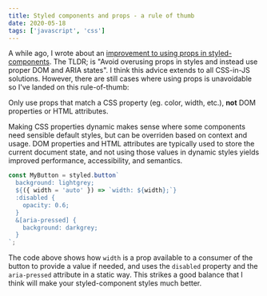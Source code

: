 ```yaml
---
title: Styled components and props - a rule of thumb
date: 2020-05-18
tags: ['javascript', 'css']
---
```


A while ago, I wrote about an [improvement to using props in styled-components](/improve-your-styled-component-props-usage/). The TLDR; is "Avoid overusing props in styles and instead use proper DOM and ARIA states". I think this advice extends to all CSS-in-JS solutions. <!-- excerpt-end --> However, there are still cases where using props is unavoidable so I've landed on this rule-of-thumb:

<Aside warn>

Only use props that match a CSS property (eg. color, width, etc.), **not** DOM properties or HTML attributes.

</Aside>

Making CSS properties dynamic makes sense where some components need sensible default styles, but can be overriden based on context and usage. DOM properties and HTML attributes are typically used to store the current document state, and not using those values in dynamic styles yields improved performance, accessibility, and semantics.

```jsx
const MyButton = styled.button`
  background: lightgrey;
  ${({ width = 'auto' }) => `width: ${width};`}
  :disabled {
    opacity: 0.6;
  }
  &[aria-pressed] {
    background: darkgrey;
  }
`;
```

The code above shows how `width` is a prop available to a consumer of the button to provide a value if needed, and uses the `disabled` property and the `aria-pressed` attribute in a static way. This strikes a good balance that I think will make your styled-component styles much better.
